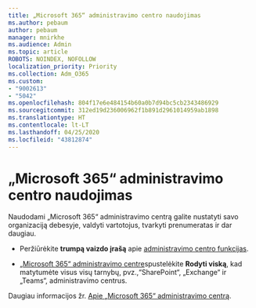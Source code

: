 ```yaml
---
title: „Microsoft 365“ administravimo centro naudojimas
ms.author: pebaum
author: pebaum
manager: mnirkhe
ms.audience: Admin
ms.topic: article
ROBOTS: NOINDEX, NOFOLLOW
localization_priority: Priority
ms.collection: Adm_O365
ms.custom:
- "9002613"
- "5042"
ms.openlocfilehash: 804f17e6e484154b60a0b7d94bc5cb2343486929
ms.sourcegitcommit: 312ed19d236006962f1b891d2961014959ab1898
ms.translationtype: HT
ms.contentlocale: lt-LT
ms.lasthandoff: 04/25/2020
ms.locfileid: "43812874"
---
```

# <a name="using-the-microsoft-365-admin-center"></a>„Microsoft 365“ administravimo centro naudojimas

Naudodami „Microsoft 365“ administravimo centrą galite nustatyti savo organizaciją debesyje, valdyti vartotojus, tvarkyti prenumeratas ir dar daugiau.

- Peržiūrėkite **trumpą vaizdo įrašą** apie [administravimo centro funkcijas](https://www.microsoft.com/videoplayer/embed/RWfvDL).

- [„Microsoft 365“ administravimo centre](https://admin.microsoft.com/AdminPortal/Home#/homepage)spustelėkite **Rodyti viską**, kad matytumėte visus visų tarnybų, pvz.,“SharePoint“, „Exchange“ ir „Teams“, administravimo centrus.

Daugiau informacijos žr. [Apie „Microsoft 365“ administravimo centrą](https://docs.microsoft.com/microsoft-365/admin/admin-overview/about-the-admin-center).
